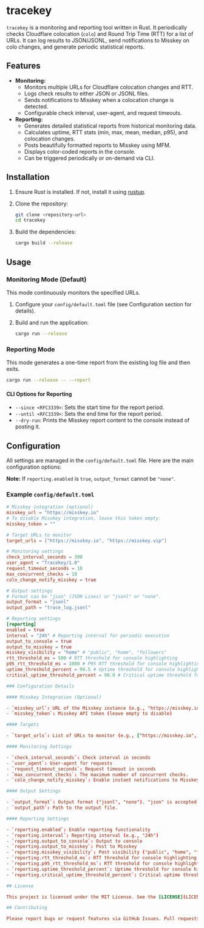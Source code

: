 # tracekey

`tracekey` is a monitoring and reporting tool written in Rust. It periodically checks Cloudflare colocation (`colo`) and Round Trip Time (RTT) for a list of URLs. It can log results to JSON/JSONL, send notifications to Misskey on colo changes, and generate periodic statistical reports.

## Features

- **Monitoring:**
  - Monitors multiple URLs for Cloudflare colocation changes and RTT.
  - Logs check results to either JSON or JSONL files.
  - Sends notifications to Misskey when a colocation change is detected.
  - Configurable check interval, user-agent, and request timeouts.
- **Reporting:**
  - Generates detailed statistical reports from historical monitoring data.
  - Calculates uptime, RTT stats (min, max, mean, median, p95), and colocation changes.
  - Posts beautifully formatted reports to Misskey using MFM.
  - Displays color-coded reports in the console.
  - Can be triggered periodically or on-demand via CLI.

## Installation

1. Ensure Rust is installed. If not, install it using [rustup](https://rustup.rs/).
2. Clone the repository:

   ```sh
   git clone <repository-url>
   cd tracekey
   ```

3. Build the dependencies:

   ```sh
   cargo build --release
   ```

## Usage

### Monitoring Mode (Default)

This mode continuously monitors the specified URLs.

1. Configure your `config/default.toml` file (see Configuration section for details).
2. Build and run the application:

   ```sh
   cargo run --release
   ```

### Reporting Mode

This mode generates a one-time report from the existing log file and then exits.

```sh
cargo run --release -- --report
```

#### CLI Options for Reporting

- `--since <RFC3339>`: Sets the start time for the report period.
- `--until <RFC3339>`: Sets the end time for the report period.
- `--dry-run`: Prints the Misskey report content to the console instead of posting it.

## Configuration

All settings are managed in the `config/default.toml` file. Here are the main configuration options:

**Note:** If `reporting.enabled` is `true`, `output_format` cannot be `"none"`.

### Example `config/default.toml`

```toml
# Misskey integration (optional)
misskey_url = "https://misskey.io"
# To disable Misskey integration, leave this token empty.
misskey_token = ""

# Target URLs to monitor
target_urls = ["https://misskey.io", "https://misskey.vip"]

# Monitoring settings
check_interval_seconds = 300
user_agent = "Tracekey/1.0"
request_timeout_seconds = 10
max_concurrent_checks = 10
colo_change_notify_misskey = true

# Output settings
# Format can be "json" (JSON Lines) or "jsonl" or "none".
output_format = "jsonl"
output_path = "trace_log.jsonl"

# Reporting settings
[reporting]
enabled = true
interval = "24h" # Reporting interval for periodic execution
output_to_console = true
output_to_misskey = true
misskey_visibility = "home" # "public", "home", "followers"
rtt_threshold_ms = 500 # RTT threshold for console highlighting
p95_rtt_threshold_ms = 1000 # P95 RTT threshold for console highlighting
uptime_threshold_percent = 99.5 # Uptime threshold for console highlighting
critical_uptime_threshold_percent = 90.0 # Critical uptime threshold for console highlighting```

### Configuration Details

#### Misskey Integration (Optional)

- `misskey_url`: URL of the Misskey instance (e.g., "https://misskey.io")
- `misskey_token`: Misskey API token (leave empty to disable)

#### Targets

- `target_urls`: List of URLs to monitor (e.g., ["https://misskey.io", "https://misskey.vip"])

#### Monitoring Settings

- `check_interval_seconds`: Check interval in seconds
- `user_agent`: User-agent for requests
- `request_timeout_seconds`: Request timeout in seconds
- `max_concurrent_checks`: The maximum number of concurrent checks.
- `colo_change_notify_misskey`: Enable instant notifications to Misskey on colocation changes.

#### Output Settings

- `output_format`: Output format ("jsonl", "none"). "json" is accepted as an alias of JSON Lines for backward compatibility.
- `output_path`: Path to the output file.

#### Reporting Settings

- `reporting.enabled`: Enable reporting functionality
- `reporting.interval`: Reporting interval (e.g., "24h")
- `reporting.output_to_console`: Output to console
- `reporting.output_to_misskey`: Post to Misskey
- `reporting.misskey_visibility`: Post visibility ("public", "home", "followers")
- `reporting.rtt_threshold_ms`: RTT threshold for console highlighting (mean)
- `reporting.p95_rtt_threshold_ms`: RTT threshold for console highlighting (p95)
- `reporting.uptime_threshold_percent`: Uptime threshold for console highlighting (yellow)
- `reporting.critical_uptime_threshold_percent`: Critical uptime threshold for console highlighting (red)

## License

This project is licensed under the MIT License. See the [LICENSE](LICENSE) file for details.

## Contributing

Please report bugs or request features via GitHub Issues. Pull requests are welcome!
